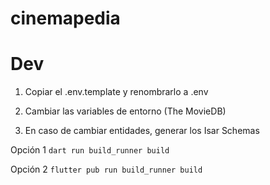 # cinemapedia

# Dev

1. Copiar el .env.template y renombrarlo a .env
2. Cambiar las variables de entorno (The MovieDB)

3. En caso de cambiar entidades, generar los Isar Schemas

Opción 1
```dart run build_runner build```

Opción 2
```flutter pub run build_runner build```


